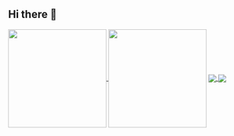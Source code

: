 ## Hi there 👋
<a href="https://github.com/anuraghazra/github-readme-stats">
  <img height=200 align="center" src="https://github-readme-stats.vercel.app/api?username=candvert&show_icons=true" />
</a>
<img height=200 align="center" src="https://github-readme-stats.vercel.app/api/top-langs/?username=candvert&layout=compact&langs_count=8&card_width=320" />

<a href="https://github.com/candvert/candvert.github.io">
  <img align="center" src="https://github-readme-stats.vercel.app/api/pin/?username=candvert&repo=candvert.github.io" />
</a>
<a href="https://github.com/candvert/candvert">
  <img align="center" src="https://github-readme-stats.vercel.app/api/pin/?username=candvert&repo=candvert" />
</a>
